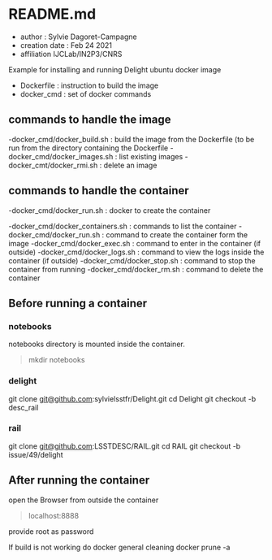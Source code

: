 # README.md

- author : Sylvie Dagoret-Campagne
- creation date : Feb 24 2021
- affiliation IJCLab/IN2P3/CNRS

Example for installing and running Delight ubuntu docker image

- Dockerfile : instruction to build the image
- docker_cmd : set of docker commands


## commands to handle the image

-docker_cmd/docker_build.sh  : build the image from the Dockerfile (to be run from the directory containing the Dockerfile
-docker_cmd/docker_images.sh : list  existing images 
-docker_cmt/docker_rmi.sh    : delete an image 


## commands to handle the container

-docker_cmd/docker_run.sh : docker to create the container

-docker_cmd/docker_containers.sh : commands to list the container
-docker_cmd/docker_run.sh        : command to create the container form the image
-docker_cmd/docker_exec.sh       : command to enter in the container (if outside) 
-docker_cmd/docker_logs.sh       : command to view the logs inside the container (if outside)
-docker_cmd/docker_stop.sh       : command to stop the container from running
-docker_cmd/docker_rm.sh         : command to delete the container   



## Before running a container

### notebooks
notebooks directory is mounted inside the container.
> mkdir notebooks

### delight
git clone git@github.com:sylvielsstfr/Delight.git
cd Delight
git checkout -b desc_rail

### rail
git clone git@github.com:LSSTDESC/RAIL.git
cd RAIL
git checkout -b issue/49/delight


## After running the container

open the Browser from outside the container

> localhost:8888

provide root as password


If build is not working do docker general cleaning
docker prune -a 
